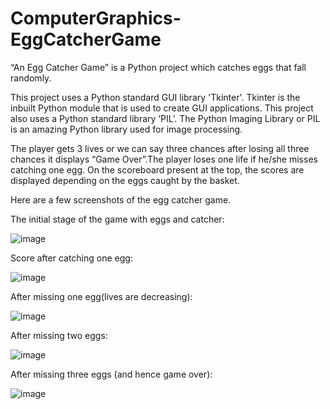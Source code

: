 # ComputerGraphics-EggCatcherGame
“An Egg Catcher Game” is a Python project which catches eggs that fall randomly.


This project uses a Python standard GUI library 'Tkinter'. Tkinter is the inbuilt Python module that is used to create GUI applications. This project also uses a Python standard library ‘PIL’. The Python Imaging Library or PIL is an amazing Python library used for image processing.


The player gets 3 lives or we can say three chances after losing all three chances it displays “Game Over”.The player loses one life if he/she misses catching one egg. On the scoreboard present at the top, the scores are displayed depending on the eggs caught by the basket.

Here are a few screenshots of the egg catcher game.


The initial stage of the game with eggs and catcher:

![image](https://github.com/hrish1012/ComputerGraphics-EggCatcherGame/assets/113937257/7631f55d-103a-4b72-bedc-bc2ef0452f01)

Score after catching one egg:

![image](https://github.com/hrish1012/ComputerGraphics-EggCatcherGame/assets/113937257/d618f4c9-7509-4fec-b399-b1150a8198ba)

After missing one egg(lives are decreasing):

![image](https://github.com/hrish1012/ComputerGraphics-EggCatcherGame/assets/113937257/b2f09c0a-d8ad-4a07-a78e-da4f123baee3)

After missing two eggs:

![image](https://github.com/hrish1012/ComputerGraphics-EggCatcherGame/assets/113937257/f3d0ed8e-74bc-42b9-9826-d2fefb919552)

After missing	three eggs (and hence game over):

![image](https://github.com/hrish1012/ComputerGraphics-EggCatcherGame/assets/113937257/6ca31da5-1a60-4ba8-9331-a53ab586383a)




